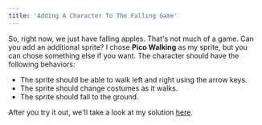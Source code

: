 ```yaml
---
title: 'Adding A Character To The Falling Game'
---
```


So, right now, we just have falling apples. That's not much of a game. Can you add an additional sprite? I chose **Pico Walking** as my sprite, but you can chose something else if you want. The character should have the following behaviors:

- The sprite should be able to walk left and right using the arrow keys.
- The sprite should change costumes as it walks.
- The sprite should fall to the ground.

After you try it out, we'll take a look at my solution [here](./adding-a-character-to-the-falling-game-solution).
